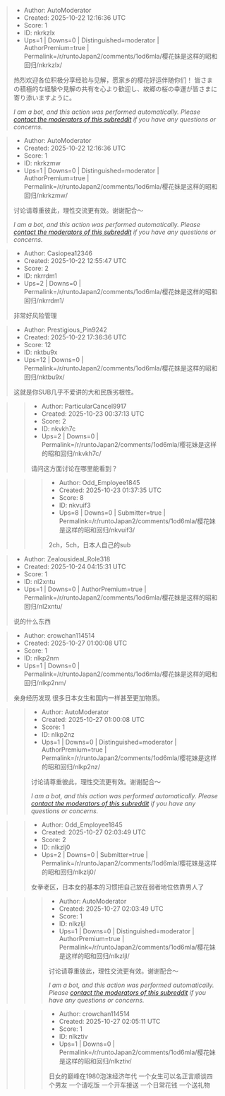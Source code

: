 > - Author: AutoModerator
> - Created: 2025-10-22 12:16:36 UTC
> - Score: 1
> - ID: nkrkzlx
> - Ups=1 | Downs=0 | Distinguished=moderator | AuthorPremium=true | Permalink=/r/runtoJapan2/comments/1od6mla/樱花妹是这样的昭和回归/nkrkzlx/
>
> 热烈欢迎各位积极分享经验与见解，愿家乡的樱花好运伴随你们！
> 皆さまの積極的な経験や見解の共有を心より歓迎し、故郷の桜の幸運が皆さまに寄り添いますように。
> 
> *I am a bot, and this action was performed automatically. Please [contact the moderators of this subreddit](/message/compose/?to=/r/runtoJapan2) if you have any questions or concerns.*

> - Author: AutoModerator
> - Created: 2025-10-22 12:16:36 UTC
> - Score: 1
> - ID: nkrkzmw
> - Ups=1 | Downs=0 | Distinguished=moderator | AuthorPremium=true | Permalink=/r/runtoJapan2/comments/1od6mla/樱花妹是这样的昭和回归/nkrkzmw/
>
> 讨论请尊重彼此，理性交流更有效。谢谢配合～
> 
> 
> *I am a bot, and this action was performed automatically. Please [contact the moderators of this subreddit](/message/compose/?to=/r/runtoJapan2) if you have any questions or concerns.*

> - Author: Casiopea12346
> - Created: 2025-10-22 12:55:47 UTC
> - Score: 2
> - ID: nkrrdm1
> - Ups=2 | Downs=0 | Permalink=/r/runtoJapan2/comments/1od6mla/樱花妹是这样的昭和回归/nkrrdm1/
>
> 非常好风险管理

> - Author: Prestigious_Pin9242
> - Created: 2025-10-22 17:36:36 UTC
> - Score: 12
> - ID: nktbu9x
> - Ups=12 | Downs=0 | Permalink=/r/runtoJapan2/comments/1od6mla/樱花妹是这样的昭和回归/nktbu9x/
>
> 这就是你SUB几乎不爱讲的大和民族劣根性。

>> - Author: ParticularCancel9917
>> - Created: 2025-10-23 00:37:13 UTC
>> - Score: 2
>> - ID: nkvkh7c
>> - Ups=2 | Downs=0 | Permalink=/r/runtoJapan2/comments/1od6mla/樱花妹是这样的昭和回归/nkvkh7c/
>>
>> 请问这方面讨论在哪里能看到？

>>> - Author: Odd_Employee1845
>>> - Created: 2025-10-23 01:37:35 UTC
>>> - Score: 8
>>> - ID: nkvuif3
>>> - Ups=8 | Downs=0 | Submitter=true | Permalink=/r/runtoJapan2/comments/1od6mla/樱花妹是这样的昭和回归/nkvuif3/
>>>
>>> 2ch，5ch，日本人自己的sub

> - Author: Zealousideal_Role318
> - Created: 2025-10-24 04:15:31 UTC
> - Score: 1
> - ID: nl2xntu
> - Ups=1 | Downs=0 | AuthorPremium=true | Permalink=/r/runtoJapan2/comments/1od6mla/樱花妹是这样的昭和回归/nl2xntu/
>
> 说的什么东西

> - Author: crowchan114514
> - Created: 2025-10-27 01:00:08 UTC
> - Score: 1
> - ID: nlkp2nm
> - Ups=1 | Downs=0 | Permalink=/r/runtoJapan2/comments/1od6mla/樱花妹是这样的昭和回归/nlkp2nm/
>
> 亲身经历发现 很多日本女生和国内一样甚至更加物质。

>> - Author: AutoModerator
>> - Created: 2025-10-27 01:00:08 UTC
>> - Score: 1
>> - ID: nlkp2nz
>> - Ups=1 | Downs=0 | Distinguished=moderator | AuthorPremium=true | Permalink=/r/runtoJapan2/comments/1od6mla/樱花妹是这样的昭和回归/nlkp2nz/
>>
>> 讨论请尊重彼此，理性交流更有效。谢谢配合～
>> 
>> 
>> *I am a bot, and this action was performed automatically. Please [contact the moderators of this subreddit](/message/compose/?to=/r/runtoJapan2) if you have any questions or concerns.*

>> - Author: Odd_Employee1845
>> - Created: 2025-10-27 02:03:49 UTC
>> - Score: 2
>> - ID: nlkzlj0
>> - Ups=2 | Downs=0 | Submitter=true | Permalink=/r/runtoJapan2/comments/1od6mla/樱花妹是这样的昭和回归/nlkzlj0/
>>
>> 女拳老区，日本女的基本的习惯把自己放在弱者地位依靠男人了

>>> - Author: AutoModerator
>>> - Created: 2025-10-27 02:03:49 UTC
>>> - Score: 1
>>> - ID: nlkzljl
>>> - Ups=1 | Downs=0 | Distinguished=moderator | AuthorPremium=true | Permalink=/r/runtoJapan2/comments/1od6mla/樱花妹是这样的昭和回归/nlkzljl/
>>>
>>> 讨论请尊重彼此，理性交流更有效。谢谢配合～
>>> 
>>> 
>>> *I am a bot, and this action was performed automatically. Please [contact the moderators of this subreddit](/message/compose/?to=/r/runtoJapan2) if you have any questions or concerns.*

>>> - Author: crowchan114514
>>> - Created: 2025-10-27 02:05:11 UTC
>>> - Score: 1
>>> - ID: nlkztiv
>>> - Ups=1 | Downs=0 | Permalink=/r/runtoJapan2/comments/1od6mla/樱花妹是这样的昭和回归/nlkztiv/
>>>
>>> 日女的巅峰在1980泡沫经济年代 一个女生可以名正言顺谈四个男友 一个请吃饭 一个开车接送 一个日常花钱 一个送礼物
